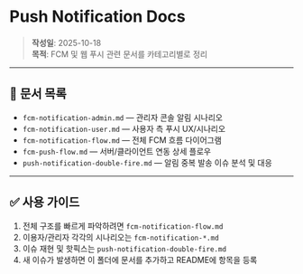 # Push Notification Docs

> **작성일**: 2025-10-18  
> **목적**: FCM 및 웹 푸시 관련 문서를 카테고리별로 정리

---

## 📄 문서 목록

- `fcm-notification-admin.md` — 관리자 콘솔 알림 시나리오
- `fcm-notification-user.md` — 사용자 측 푸시 UX/시나리오
- `fcm-notification-flow.md` — 전체 FCM 흐름 다이어그램
- `fcm-push-flow.md` — 서버/클라이언트 연동 상세 플로우
- `push-notification-double-fire.md` — 알림 중복 발송 이슈 분석 및 대응

---

## ✅ 사용 가이드

1. 전체 구조를 빠르게 파악하려면 `fcm-notification-flow.md`
2. 이용자/관리자 각각의 시나리오는 `fcm-notification-*.md`
3. 이슈 재현 및 핫픽스는 `push-notification-double-fire.md`
4. 새 이슈가 발생하면 이 폴더에 문서를 추가하고 README에 항목을 등록
